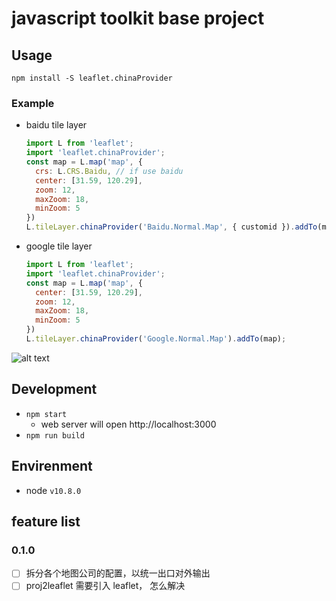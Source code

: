 # javascript toolkit base project

## Usage
```
npm install -S leaflet.chinaProvider
```

### Example
- baidu tile layer
    ```javascript
    import L from 'leaflet';
    import 'leaflet.chinaProvider';
    const map = L.map('map', {
      crs: L.CRS.Baidu, // if use baidu
      center: [31.59, 120.29],
      zoom: 12,
      maxZoom: 18,
      minZoom: 5
    })
    L.tileLayer.chinaProvider('Baidu.Normal.Map', { customid }).addTo(map);
    ```
- google tile layer
    ```javascript
    import L from 'leaflet';
    import 'leaflet.chinaProvider';
    const map = L.map('map', {
      center: [31.59, 120.29],
      zoom: 12,
      maxZoom: 18,
      minZoom: 5
    })
    L.tileLayer.chinaProvider('Google.Normal.Map').addTo(map);
    ```

![alt text](public/example.jpg)

## Development
- `npm start`
  - web server will open http://localhost:3000
- `npm run build`

## Envirenment
- node `v10.8.0`

## feature list
### 0.1.0
- [ ] 拆分各个地图公司的配置，以统一出口对外输出
- [ ] proj2leaflet 需要引入 leaflet， 怎么解决